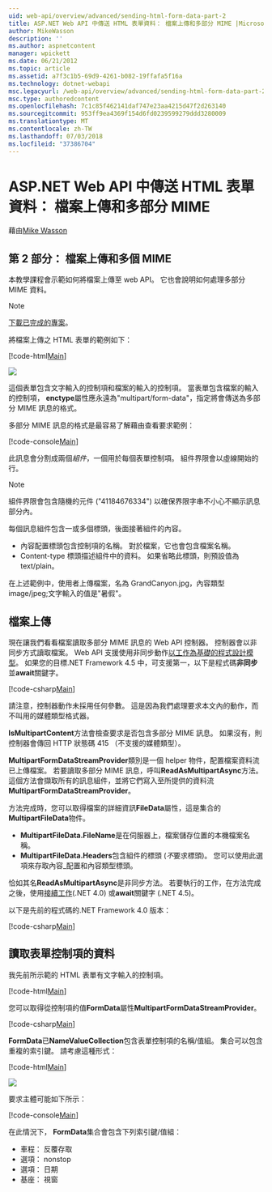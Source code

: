 ```yaml
---
uid: web-api/overview/advanced/sending-html-form-data-part-2
title: ASP.NET Web API 中傳送 HTML 表單資料： 檔案上傳和多部分 MIME |Microsoft Docs
author: MikeWasson
description: ''
ms.author: aspnetcontent
manager: wpickett
ms.date: 06/21/2012
ms.topic: article
ms.assetid: a7f3c1b5-69d9-4261-b082-19ffafa5f16a
ms.technology: dotnet-webapi
msc.legacyurl: /web-api/overview/advanced/sending-html-form-data-part-2
msc.type: authoredcontent
ms.openlocfilehash: 7c1c85f462141daf747e23aa4215d47f2d263140
ms.sourcegitcommit: 953ff9ea4369f154d6fd0239599279ddd3280009
ms.translationtype: MT
ms.contentlocale: zh-TW
ms.lasthandoff: 07/03/2018
ms.locfileid: "37386704"
---
```

<a name="sending-html-form-data-in-aspnet-web-api-file-upload-and-multipart-mime"></a>ASP.NET Web API 中傳送 HTML 表單資料： 檔案上傳和多部分 MIME
====================
藉由[Mike Wasson](https://github.com/MikeWasson)

## <a name="part-2-file-upload-and-multipart-mime"></a>第 2 部分： 檔案上傳和多個 MIME

本教學課程會示範如何將檔案上傳至 web API。 它也會說明如何處理多部分 MIME 資料。

> [!NOTE]
> [下載已完成的專案](https://code.msdn.microsoft.com/ASPNET-Web-API-File-Upload-a8c0fb0d)。


將檔案上傳之 HTML 表單的範例如下：

[!code-html[Main](sending-html-form-data-part-2/samples/sample1.html)]

![](sending-html-form-data-part-2/_static/image1.png)

這個表單包含文字輸入的控制項和檔案的輸入的控制項。 當表單包含檔案的輸入的控制項， **enctype**屬性應永遠為&quot;multipart/form-data&quot;，指定將會傳送為多部分 MIME 訊息的格式。

多部分 MIME 訊息的格式是最容易了解藉由查看要求範例：

[!code-console[Main](sending-html-form-data-part-2/samples/sample2.cmd)]

此訊息會分割成兩個*組件*，一個用於每個表單控制項。 組件界限會以虛線開始的行。

> [!NOTE]
> 組件界限會包含隨機的元件 (&quot;41184676334&quot;) 以確保界限字串不小心不顯示訊息部分內。


每個訊息組件包含一或多個標頭，後面接著組件的內容。

- 內容配置標頭包含控制項的名稱。 對於檔案，它也會包含檔案名稱。
- Content-type 標頭描述組件中的資料。 如果省略此標頭，則預設值為 text/plain。

在上述範例中，使用者上傳檔案，名為 GrandCanyon.jpg，內容類型 image/jpeg;文字輸入的值是&quot;暑假&quot;。

## <a name="file-upload"></a>檔案上傳

現在讓我們看看檔案讀取多部分 MIME 訊息的 Web API 控制器。 控制器會以非同步方式讀取檔案。 Web API 支援使用非同步動作[以工作為基礎的程式設計模型](https://msdn.microsoft.com/library/dd460693.aspx)。 如果您的目標.NET Framework 4.5 中，可支援第一，以下是程式碼**非同步**並**await**關鍵字。

[!code-csharp[Main](sending-html-form-data-part-2/samples/sample3.cs)]

請注意，控制器動作未採用任何參數。 這是因為我們處理要求本文內的動作，而不叫用的媒體類型格式器。

**IsMultipartContent**方法會檢查要求是否包含多部分 MIME 訊息。 如果沒有，則控制器會傳回 HTTP 狀態碼 415 （不支援的媒體類型）。

**MultipartFormDataStreamProvider**類別是一個 helper 物件，配置檔案資料流已上傳檔案。 若要讀取多部分 MIME 訊息，呼叫**ReadAsMultipartAsync**方法。 這個方法會擷取所有的訊息組件，並將它們寫入至所提供的資料流**MultipartFormDataStreamProvider**。

方法完成時，您可以取得檔案的詳細資訊**FileData**屬性，這是集合的**MultipartFileData**物件。

- **MultipartFileData.FileName**是在伺服器上，檔案儲存位置的本機檔案名稱。
- **MultipartFileData.Headers**包含組件的標頭 (*不*要求標頭)。 您可以使用此選項來存取內容\_配置和內容類型標頭。

恰如其名**ReadAsMultipartAsync**是非同步方法。 若要執行的工作，在方法完成之後，使用[接續工作](https://msdn.microsoft.com/library/ee372288.aspx)(.NET 4.0) 或**await**關鍵字 (.NET 4.5)。

以下是先前的程式碼的.NET Framework 4.0 版本：

[!code-csharp[Main](sending-html-form-data-part-2/samples/sample4.cs)]

## <a name="reading-form-control-data"></a>讀取表單控制項的資料

我先前所示範的 HTML 表單有文字輸入的控制項。

[!code-html[Main](sending-html-form-data-part-2/samples/sample5.html)]

您可以取得從控制項的值**FormData**屬性**MultipartFormDataStreamProvider**。

[!code-csharp[Main](sending-html-form-data-part-2/samples/sample6.cs?highlight=15)]

**FormData**已**NameValueCollection**包含表單控制項的名稱/值組。 集合可以包含重複的索引鍵。 請考慮這種形式：

[!code-html[Main](sending-html-form-data-part-2/samples/sample7.html)]

![](sending-html-form-data-part-2/_static/image2.png)

要求主體可能如下所示：

[!code-console[Main](sending-html-form-data-part-2/samples/sample8.cmd)]

在此情況下， **FormData**集合會包含下列索引鍵/值組：

- 車程： 反覆存取
- 選項： nonstop
- 選項： 日期
- 基座： 視窗
